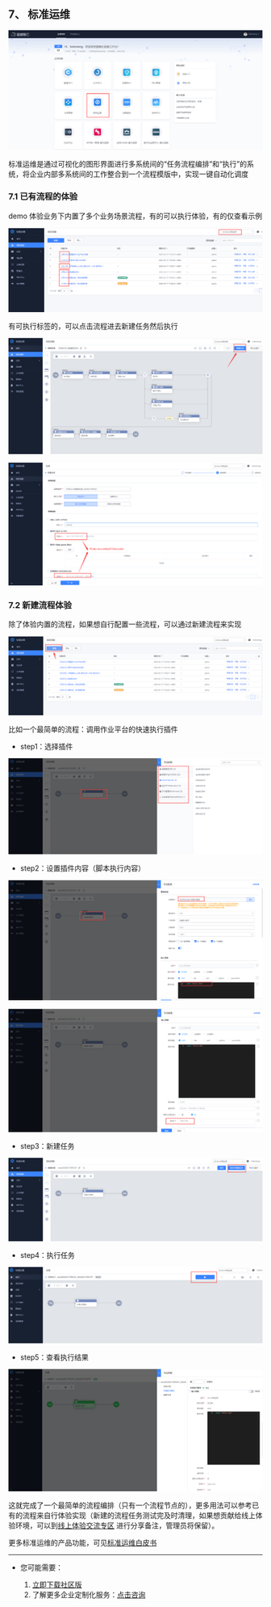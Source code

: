 ## 7、 标准运维
![](./assets/2022-02-18-17-50-14.png)

标准运维是通过可视化的图形界面进行多系统间的“任务流程编排”和“执行”的系统，将企业内部多系统间的工作整合到一个流程模版中，实现一键自动化调度
### 7.1 已有流程的体验

demo 体验业务下内置了多个业务场景流程，有的可以执行体验，有的仅查看示例

![](./assets/2022-02-18-17-50-19.png)

有可执行标签的，可以点击流程进去新建任务然后执行

![](./assets/2022-02-18-17-50-24.png)

![](./assets/2022-02-18-17-50-30.png)

### 7.2 新建流程体验

除了体验内置的流程，如果想自行配置一些流程，可以通过新建流程来实现

![](./assets/2022-02-18-17-50-49.png)

比如一个最简单的流程：调用作业平台的快速执行插件

- step1：选择插件

![](./assets/2022-02-18-17-50-57.png)

- step2：设置插件内容（脚本执行内容）

![](./assets/2022-02-18-17-51-02.png)

![](./assets/2022-02-18-17-51-08.png)

- step3：新建任务

![](./assets/2022-02-18-17-51-12.png)

- step4：执行任务

![](./assets/2022-02-18-17-51-18.png)

- step5：查看执行结果

![](./assets/2022-02-18-17-51-24.png)

这就完成了一个最简单的流程编排（只有一个流程节点的），更多用法可以参考已有的流程来自行体验实现（新建的流程任务测试完及时清理，如果想贡献给线上体验环境，可以到[线上体验交流专区](https://bk.tencent.com/s-mart/community/question/5612) 进行分享备注，管理员将保留）。

更多标准运维的产品功能，可见[标准运维白皮书](https://bk.tencent.com/docs/document/6.0/140/6256)

---

- 您可能需要：

    1. [立即下载社区版](https://bk.tencent.com/download/)
    2. 了解更多企业定制化服务：[点击咨询](https://bk.tencent.com/applyinfo/ee/)